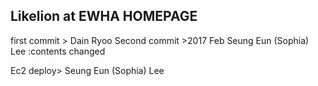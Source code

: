 ## Likelion at EWHA HOMEPAGE
first commit > Dain Ryoo
Second commit >2017 Feb Seung Eun (Sophia) Lee :contents changed

Ec2 deploy> Seung Eun (Sophia) Lee

